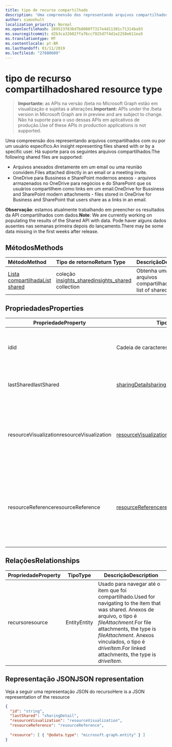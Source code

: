 ```yaml
---
title: tipo de recurso compartilhado
description: 'Uma compreensão dos representando arquivos compartilhados com ou por um usuário específico. Há suporte para os seguintes arquivos compartilhados:'
author: simonhult
localization_priority: Normal
ms.openlocfilehash: 289523f836d7b8080f7317e4d11301c71314ba93
ms.sourcegitcommit: d2b3ca32602ffa76cc7925d7f4d1e2258e611ea5
ms.translationtype: MT
ms.contentlocale: pt-BR
ms.lasthandoff: 01/11/2019
ms.locfileid: "27880609"
---
```

# <a name="shared-resource-type"></a><span data-ttu-id="bd24c-104">tipo de recurso compartilhado</span><span class="sxs-lookup"><span data-stu-id="bd24c-104">shared resource type</span></span>

> <span data-ttu-id="bd24c-105">**Importante:** as APIs na versão /beta no Microsoft Graph estão em visualização e sujeitas a alterações.</span><span class="sxs-lookup"><span data-stu-id="bd24c-105">**Important:** APIs under the /beta version in Microsoft Graph are in preview and are subject to change.</span></span> <span data-ttu-id="bd24c-106">Não há suporte para o uso dessas APIs em aplicativos de produção.</span><span class="sxs-lookup"><span data-stu-id="bd24c-106">Use of these APIs in production applications is not supported.</span></span>

<span data-ttu-id="bd24c-107">Uma compreensão dos representando arquivos compartilhados com ou por um usuário específico.</span><span class="sxs-lookup"><span data-stu-id="bd24c-107">An insight representing files shared with or by a specific user.</span></span> <span data-ttu-id="bd24c-108">Há suporte para os seguintes arquivos compartilhados:</span><span class="sxs-lookup"><span data-stu-id="bd24c-108">The following shared files are supported:</span></span>

- <span data-ttu-id="bd24c-109">Arquivos anexados diretamente em um email ou uma reunião convidem.</span><span class="sxs-lookup"><span data-stu-id="bd24c-109">Files attached directly in an email or a meeting invite.</span></span>
- <span data-ttu-id="bd24c-110">OneDrive para Bussiness e SharePoint modernos anexos - arquivos armazenados no OneDrive para negócios e do SharePoint que os usuários compartilhem como links em um email.</span><span class="sxs-lookup"><span data-stu-id="bd24c-110">OneDrive for Bussiness and SharePoint modern attachments - files stored in OneDrive for Business and SharePoint that users share as a links in an email.</span></span>

<span data-ttu-id="bd24c-111">**Observação**: estamos atualmente trabalhando em preencher os resultados da API compartilhados com dados.</span><span class="sxs-lookup"><span data-stu-id="bd24c-111">**Note**: We are currently working on populating the results of the Shared API with data.</span></span> <span data-ttu-id="bd24c-112">Pode haver alguns dados ausentes nas semanas primeira depois do lançamento.</span><span class="sxs-lookup"><span data-stu-id="bd24c-112">There may be some data missing in the first weeks after release.</span></span>

## <a name="methods"></a><span data-ttu-id="bd24c-113">Métodos</span><span class="sxs-lookup"><span data-stu-id="bd24c-113">Methods</span></span>

| <span data-ttu-id="bd24c-114">Método</span><span class="sxs-lookup"><span data-stu-id="bd24c-114">Method</span></span>       | <span data-ttu-id="bd24c-115">Tipo de retorno</span><span class="sxs-lookup"><span data-stu-id="bd24c-115">Return Type</span></span>  |<span data-ttu-id="bd24c-116">Descrição</span><span class="sxs-lookup"><span data-stu-id="bd24c-116">Description</span></span>|
|:---------------|:--------|:----------|
|[<span data-ttu-id="bd24c-117">Lista compartilhada</span><span class="sxs-lookup"><span data-stu-id="bd24c-117">List shared</span></span>](../api/insights-list-shared.md) |<span data-ttu-id="bd24c-118">coleção [insights_shared](insights-shared.md)</span><span class="sxs-lookup"><span data-stu-id="bd24c-118">[insights_shared](insights-shared.md) collection</span></span>| <span data-ttu-id="bd24c-119">Obtenha uma lista de arquivos compartilhados.</span><span class="sxs-lookup"><span data-stu-id="bd24c-119">Get a list of shared files.</span></span>|

## <a name="properties"></a><span data-ttu-id="bd24c-120">Propriedades</span><span class="sxs-lookup"><span data-stu-id="bd24c-120">Properties</span></span>

| <span data-ttu-id="bd24c-121">Propriedade</span><span class="sxs-lookup"><span data-stu-id="bd24c-121">Property</span></span>              | <span data-ttu-id="bd24c-122">Tipo</span><span class="sxs-lookup"><span data-stu-id="bd24c-122">Type</span></span>                      | <span data-ttu-id="bd24c-123">Descrição</span><span class="sxs-lookup"><span data-stu-id="bd24c-123">Description</span></span>  |
| -------------         |---------------            | -------------|
| <span data-ttu-id="bd24c-124">id</span><span class="sxs-lookup"><span data-stu-id="bd24c-124">id</span></span>                    | <span data-ttu-id="bd24c-125">Cadeia de caracteres</span><span class="sxs-lookup"><span data-stu-id="bd24c-125">String</span></span>                    | <span data-ttu-id="bd24c-126">Identificador exclusivo do relacionamento.</span><span class="sxs-lookup"><span data-stu-id="bd24c-126">Unique identifier of the relationship.</span></span> <span data-ttu-id="bd24c-127">Somente leitura.</span><span class="sxs-lookup"><span data-stu-id="bd24c-127">Read only.</span></span>        |
| <span data-ttu-id="bd24c-128">lastShared</span><span class="sxs-lookup"><span data-stu-id="bd24c-128">lastShared</span></span>            | [<span data-ttu-id="bd24c-129">sharingDetail</span><span class="sxs-lookup"><span data-stu-id="bd24c-129">sharingDetail</span></span>](insights-sharingdetail.md)                | <span data-ttu-id="bd24c-130">Detalhes sobre o item compartilhado.</span><span class="sxs-lookup"><span data-stu-id="bd24c-130">Details about the shared item.</span></span> <span data-ttu-id="bd24c-131">Somente leitura.</span><span class="sxs-lookup"><span data-stu-id="bd24c-131">Read only.</span></span>        |
| <span data-ttu-id="bd24c-132">resourceVisualization</span><span class="sxs-lookup"><span data-stu-id="bd24c-132">resourceVisualization</span></span> | [<span data-ttu-id="bd24c-133">resourceVisualization</span><span class="sxs-lookup"><span data-stu-id="bd24c-133">resourceVisualization</span></span>](insights-resourcevisualization.md)                | <span data-ttu-id="bd24c-134">Propriedades que você pode usar para visualizar o documento na sua experiência.</span><span class="sxs-lookup"><span data-stu-id="bd24c-134">Properties that you can use to visualize the document in your experience.</span></span> <span data-ttu-id="bd24c-135">Somente leitura</span><span class="sxs-lookup"><span data-stu-id="bd24c-135">Read-only</span></span>      |
| <span data-ttu-id="bd24c-136">resourceReference</span><span class="sxs-lookup"><span data-stu-id="bd24c-136">resourceReference</span></span>     | [<span data-ttu-id="bd24c-137">resourceReference</span><span class="sxs-lookup"><span data-stu-id="bd24c-137">resourceReference</span></span>](insights-resourcereference.md)                      | <span data-ttu-id="bd24c-138">Propriedades de referência do documento compartilhado, como a url e o tipo de documento.</span><span class="sxs-lookup"><span data-stu-id="bd24c-138">Reference properties of the shared document, such as the url and type of the document.</span></span> <span data-ttu-id="bd24c-139">Somente leitura</span><span class="sxs-lookup"><span data-stu-id="bd24c-139">Read-only</span></span>       |

## <a name="relationships"></a><span data-ttu-id="bd24c-140">Relações</span><span class="sxs-lookup"><span data-stu-id="bd24c-140">Relationships</span></span>

| <span data-ttu-id="bd24c-141">Propriedade</span><span class="sxs-lookup"><span data-stu-id="bd24c-141">Property</span></span>      | <span data-ttu-id="bd24c-142">Tipo</span><span class="sxs-lookup"><span data-stu-id="bd24c-142">Type</span></span>          | <span data-ttu-id="bd24c-143">Descrição</span><span class="sxs-lookup"><span data-stu-id="bd24c-143">Description</span></span>  |
| ------------- |---------------| -------------|
| <span data-ttu-id="bd24c-144">recurso</span><span class="sxs-lookup"><span data-stu-id="bd24c-144">resource</span></span>      | <span data-ttu-id="bd24c-145">Entity</span><span class="sxs-lookup"><span data-stu-id="bd24c-145">Entity</span></span>        | <span data-ttu-id="bd24c-146">Usado para navegar até o item que foi compartilhado.</span><span class="sxs-lookup"><span data-stu-id="bd24c-146">Used for navigating to the item that was shared.</span></span> <span data-ttu-id="bd24c-147">Anexos de arquivo, o tipo é *fileAttachment*.</span><span class="sxs-lookup"><span data-stu-id="bd24c-147">For file attachments, the type is *fileAttachment*.</span></span> <span data-ttu-id="bd24c-148">Anexos vinculados, o tipo é *driveItem*.</span><span class="sxs-lookup"><span data-stu-id="bd24c-148">For linked attachments, the type is *driveItem*.</span></span> |

## <a name="json-representation"></a><span data-ttu-id="bd24c-149">Representação JSON</span><span class="sxs-lookup"><span data-stu-id="bd24c-149">JSON representation</span></span>
<span data-ttu-id="bd24c-150">Veja a seguir uma representação JSON do recurso</span><span class="sxs-lookup"><span data-stu-id="bd24c-150">Here is a JSON representation of the resource</span></span>

```json
{
  "id": "string",
  "lastShared": "sharingDetail",
  "resourceVisualization": "resourceVisualization",
  "resourceReference": "resourceReference",
  
  "resource": [ { "@odata.type": "microsoft.graph.entity" } ]
}
```
